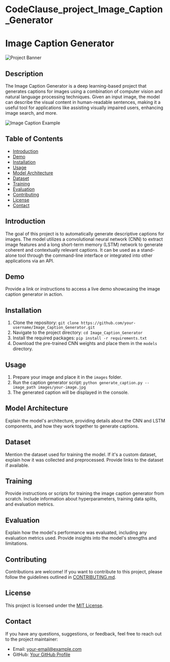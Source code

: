 # CodeClause_project_Image_Caption_Generator
# Image Caption Generator

![Project Banner](https://raw.githubusercontent.com/yunjey/pytorch-tutorial/master/tutorials/03-advanced/image_captioning/png/model.png)

## Description

The Image Caption Generator is a deep learning-based project that generates captions for images using a combination of computer vision and natural language processing techniques. Given an input image, the model can describe the visual content in human-readable sentences, making it a useful tool for applications like assisting visually impaired users, enhancing image search, and more.

![Image Caption Example](link-to-an-example-image)

## Table of Contents

- [Introduction](#introduction)
- [Demo](#demo)
- [Installation](#installation)
- [Usage](#usage)
- [Model Architecture](#model-architecture)
- [Dataset](#dataset)
- [Training](#training)
- [Evaluation](#evaluation)
- [Contributing](#contributing)
- [License](#license)
- [Contact](#contact)

## Introduction

The goal of this project is to automatically generate descriptive captions for images. The model utilizes a convolutional neural network (CNN) to extract image features and a long short-term memory (LSTM) network to generate coherent and contextually relevant captions. It can be used as a stand-alone tool through the command-line interface or integrated into other applications via an API.

## Demo

Provide a link or instructions to access a live demo showcasing the image caption generator in action.

## Installation

1. Clone the repository: `git clone https://github.com/your-username/Image_Caption_Generator.git`
2. Navigate to the project directory: `cd Image_Caption_Generator`
3. Install the required packages: `pip install -r requirements.txt`
4. Download the pre-trained CNN weights and place them in the `models` directory.

## Usage

1. Prepare your image and place it in the `images` folder.
2. Run the caption generator script: `python generate_caption.py --image_path images/your-image.jpg`
3. The generated caption will be displayed in the console.

## Model Architecture

Explain the model's architecture, providing details about the CNN and LSTM components, and how they work together to generate captions.

## Dataset

Mention the dataset used for training the model. If it's a custom dataset, explain how it was collected and preprocessed. Provide links to the dataset if available.

## Training

Provide instructions or scripts for training the image caption generator from scratch. Include information about hyperparameters, training data splits, and evaluation metrics.

## Evaluation

Explain how the model's performance was evaluated, including any evaluation metrics used. Provide insights into the model's strengths and limitations.

## Contributing

Contributions are welcome! If you want to contribute to this project, please follow the guidelines outlined in [CONTRIBUTING.md](CONTRIBUTING.md).

## License

This project is licensed under the [MIT License](LICENSE).

## Contact

If you have any questions, suggestions, or feedback, feel free to reach out to the project maintainer:

- Email: your-email@example.com
- GitHub: [Your GitHub Profile](https://github.com/your-username)

